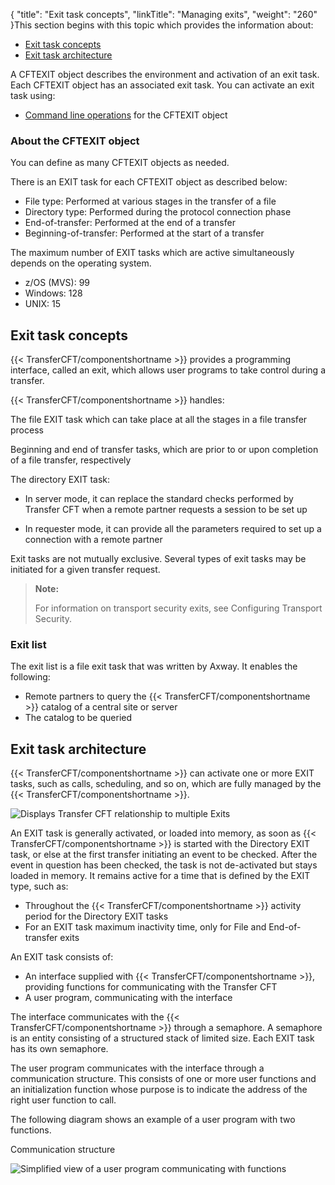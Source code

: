 {
    "title": "Exit task concepts",
    "linkTitle": "Managing exits",
    "weight": "260"
}This section begins with this topic
which provides the information about:

-   [Exit
    task concepts](#Exit_task_concepts)
-   [Exit
    task architecture](#Exit_task_architecture)

A CFTEXIT object describes
the environment and activation of an exit
task. Each CFTEXIT object has an associated exit task. You can activate an exit task using:

-   [Command
    line operations](../../c_intro_userinterfaces/web_copilot_ui/conf_intro/cftexit) for the CFTEXIT object

<span id="About_the_CFTEXIT_object"></span>

### About the CFTEXIT object

You can define as many CFTEXIT objects as needed.

There is an EXIT task for each
CFTEXIT object as described below:

-   File type: Performed
    at various stages in the transfer of a file
-   Directory type:
    Performed during the protocol connection phase
-   End-of-transfer:
    Performed at the end of a transfer
-   Beginning-of-transfer: Performed at the start of a transfer

The maximum number of EXIT tasks which are active simultaneously depends
on the operating system.

-   z/OS (MVS): 99
-   Windows: 128
-   UNIX: 15

<span id="Exit_task_concepts"></span>

## Exit task concepts

{{< TransferCFT/componentshortname  >}} provides a programming interface, called an exit,
which allows user programs to take control during a transfer.

{{< TransferCFT/componentshortname  >}} handles:

The file EXIT task
which can take place at all the stages in a file transfer process

Beginning and end of transfer tasks, which are prior to or upon completion of a file transfer, respectively

The directory EXIT
task:

-   In
    server mode, it can replace the standard checks performed by Transfer
    CFT when a remote partner requests a session to be set up

<!-- -->

-   In
    requester mode, it can provide all the parameters required to set
    up a connection with a remote partner

Exit tasks are not mutually exclusive. Several types of exit tasks may
be initiated for a given transfer request.

> **Note:**
>
> For
> information on transport security exits, see Configuring
> Transport Security.

### Exit list

The exit list is a file exit task that was written by Axway. It enables the following:

-   Remote partners
    to query the {{< TransferCFT/componentshortname >}} catalog of a central site or server
-   The catalog to
    be queried

<span id="Exit_task_architecture"></span>

## Exit task architecture

{{< TransferCFT/componentshortname  >}} can activate one or more EXIT tasks, such as calls, scheduling, and so on, which
are fully managed by the {{< TransferCFT/componentshortname  >}}.

<img src="/Images/TransferCFT/cft_exits_1.png" class="maxWidth" alt="Displays Transfer CFT relationship to multiple Exits" />

An EXIT task is generally activated, or loaded into memory,
as soon as {{< TransferCFT/componentshortname  >}} is started with the Directory EXIT
task, or else at the first transfer initiating an event to be checked.
After the event in question has been checked, the task is not de-activated
but stays loaded in memory. It remains active for a time that is defined
by the EXIT type, such as:

-   Throughout the
    {{< TransferCFT/componentshortname >}} activity period for the Directory EXIT tasks
-   For an EXIT task
    maximum inactivity time, only for File and End-of-transfer exits

An EXIT task consists of:

-   An interface supplied
    with {{< TransferCFT/componentshortname >}}, providing functions for communicating with the Transfer
    CFT
-   A user program,
    communicating with the interface

The interface communicates with the {{< TransferCFT/componentshortname  >}} through a semaphore. A semaphore is an entity
consisting of a structured stack of limited size. Each EXIT task has its
own semaphore.

The user program communicates with the interface through a communication
structure. This consists of one or more user functions and an initialization
function whose purpose is to indicate the address of the right user function
to call.

The following diagram shows an example
of a user program with two functions.

Communication structure

<img src="/Images/TransferCFT/cft_exits_2.png" class="maxWidth" alt="Simplified view of a user program communicating with functions" />
